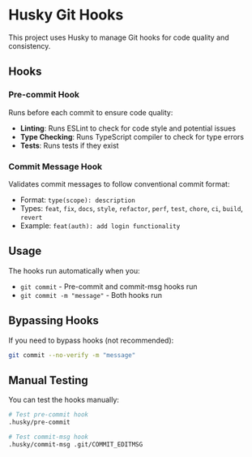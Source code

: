 # Husky Git Hooks

This project uses Husky to manage Git hooks for code quality and consistency.

## Hooks

### Pre-commit Hook

Runs before each commit to ensure code quality:

- **Linting**: Runs ESLint to check for code style and potential issues
- **Type Checking**: Runs TypeScript compiler to check for type errors
- **Tests**: Runs tests if they exist

### Commit Message Hook

Validates commit messages to follow conventional commit format:

- Format: `type(scope): description`
- Types: `feat`, `fix`, `docs`, `style`, `refactor`, `perf`, `test`, `chore`, `ci`, `build`, `revert`
- Example: `feat(auth): add login functionality`

## Usage

The hooks run automatically when you:

- `git commit` - Pre-commit and commit-msg hooks run
- `git commit -m "message"` - Both hooks run

## Bypassing Hooks

If you need to bypass hooks (not recommended):

```bash
git commit --no-verify -m "message"
```

## Manual Testing

You can test the hooks manually:

```bash
# Test pre-commit hook
.husky/pre-commit

# Test commit-msg hook
.husky/commit-msg .git/COMMIT_EDITMSG
```
